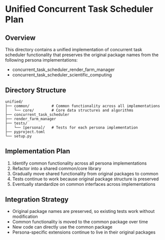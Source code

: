 # Unified Concurrent Task Scheduler Plan

## Overview
This directory contains a unified implementation of concurrent task scheduler functionality
that preserves the original package names from the following persona implementations:

- concurrent_task_scheduler_render_farm_manager
- concurrent_task_scheduler_scientific_computing

## Directory Structure
```
unified/
├── common/          # Common functionality across all implementations
│   └── core/        # Core data structures and algorithms
├── concurrent_task_scheduler
├── render_farm_manager
├── tests/
│   └── [persona]/   # Tests for each persona implementation
├── pyproject.toml
└── setup.py
```

## Implementation Plan
1. Identify common functionality across all persona implementations
2. Refactor into a shared common/core library
3. Gradually move shared functionality from original packages to common
4. Tests continue to work because original package structure is preserved
5. Eventually standardize on common interfaces across implementations

## Integration Strategy
- Original package names are preserved, so existing tests work without modification
- Common functionality is moved to the common package over time
- New code can directly use the common package
- Persona-specific extensions continue to live in their original packages
